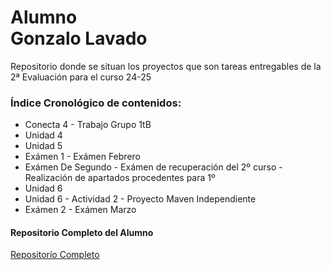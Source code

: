 # Alumno<br>Gonzalo Lavado 

Repositorio donde se situan los proyectos que son tareas entregables de la 2ª Evaluación para el curso 24-25

### Índice Cronológico de contenidos:

- Conecta 4 - Trabajo Grupo 1tB
- Unidad 4
- Unidad 5
- Exámen 1 - Exámen Febrero
- Exámen De Segundo - Exámen de recuperación del 2º curso - Realización de apartados procedentes para 1º
- Unidad 6
- Unidad 6 - Actividad 2 - Proyecto Maven Independiente
- Exámen 2 - Exámen Marzo

#### Repositorio Completo del Alumno

[Repositorío Completo](https://github.com/glavadoj01/Programacion_Ejercios_JAVA)


